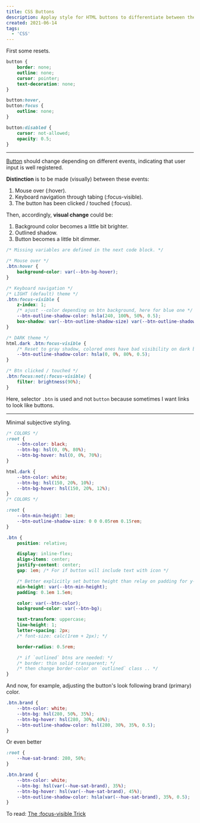 ```yaml
---
title: CSS Buttons
description: Applay style for HTML buttons to differentiate between the state.
created: 2021-06-14
tags:
  - 'CSS'
---
```


First some resets.

```css
button {
	border: none;
	outline: none;
	cursor: pointer;
	text-decoration: none;
}

button:hover,
button:focus {
	outline: none;
}

button:disabled {
	cursor: not-allowed;
	opacity: 0.5;
}
```

---

[Button](https://developer.mozilla.org/en-US/docs/Web/HTML/Element/button) should change depending on different events, indicating that user input is well registered.

**Distinction** is to be made (visually) between these events:

1. Mouse over (:hover).
2. Keyboard navigation through tabing (:focus-visible).
3. The button has been clicked / touched (:focus).

Then, accordingly, **visual change** could be:

1. Background color becomes a little bit brighter.
2. Outlined shadow.
3. Button becomes a little bit dimmer.

```css
/* Missing variables are defined in the next code block. */

/* Mouse over */
.btn:hover {
	background-color: var(--btn-bg-hover);
}

/* Keyboard navigation */
/* LIGHT (default) theme */
.btn:focus-visible {
	z-index: 1;
	/* ajust --color depending on btn background, here for blue one */
	--btn-outline-shadow-color: hsla(240, 100%, 50%, 0.5);
	box-shadow: var(--btn-outline-shadow-size) var(--btn-outline-shadow-color);
}

/* DARK theme */
html.dark .btn:focus-visible {
	/* Reset to gray shadow, colored ones have bad visibility on dark backgrounds */
	--btn-outline-shadow-color: hsla(0, 0%, 80%, 0.5);
}

/* Btn clicked / touched */
.btn:focus:not(:focus-visible) {
	filter: brightness(90%);
}
```

Here, selector `.btn` is used and not `button` because sometimes I want links to look like buttons.

---

Minimal subjective styling.

```css
/* COLORS */
:root {
	--btn-color: black;
	--btn-bg: hsl(0, 0%, 80%);
	--btn-bg-hover: hsl(0, 0%, 70%);
}

html.dark {
	--btn-color: white;
	--btn-bg: hsl(150, 20%, 10%);
	--btn-bg-hover: hsl(150, 20%, 12%);
}
/* COLORS */

:root {
	--btn-min-height: 3em;
	--btn-outline-shadow-size: 0 0 0.05rem 0.15rem;
}

.btn {
	position: relative;

	display: inline-flex;
	align-items: center;
	justify-content: center;
	gap: 1em; /* For if button will include text with icon */

	/* Better explicitly set button height than relay on padding for y-axis sizing. */
	min-height: var(--btn-min-height);
	padding: 0.1em 1.5em;

	color: var(--btn-color);
	background-color: var(--btn-bg);

	text-transform: uppercase;
	line-height: 1;
	letter-spacing: 2px;
	/* font-size: calc(1rem + 2px); */

	border-radius: 0.5rem;

	/* if `outlined` btns are needed: */
	/* border: thin solid transparent; */
	/* then change border-color on `outlined` class .. */
}
```

And now, for example, adjusting the button's look following brand (primary) color.

```css
.btn.brand {
	--btn-color: white;
	--btn-bg: hsl(280, 50%, 35%);
	--btn-bg-hover: hsl(280, 30%, 40%);
	--btn-outline-shadow-color: hsl(280, 30%, 35%, 0.5);
}
```

Or even better

```css
:root {
	--hue-sat-brand: 280, 50%;
}

.btn.brand {
	--btn-color: white;
	--btn-bg: hsl(var(--hue-sat-brand), 35%);
	--btn-bg-hover: hsl(var(--hue-sat-brand), 45%);
	--btn-outline-shadow-color: hsla(var(--hue-sat-brand), 35%, 0.5);
}
```

To read: [The :focus-visible Trick](https://css-tricks.com/the-focus-visible-trick/)
